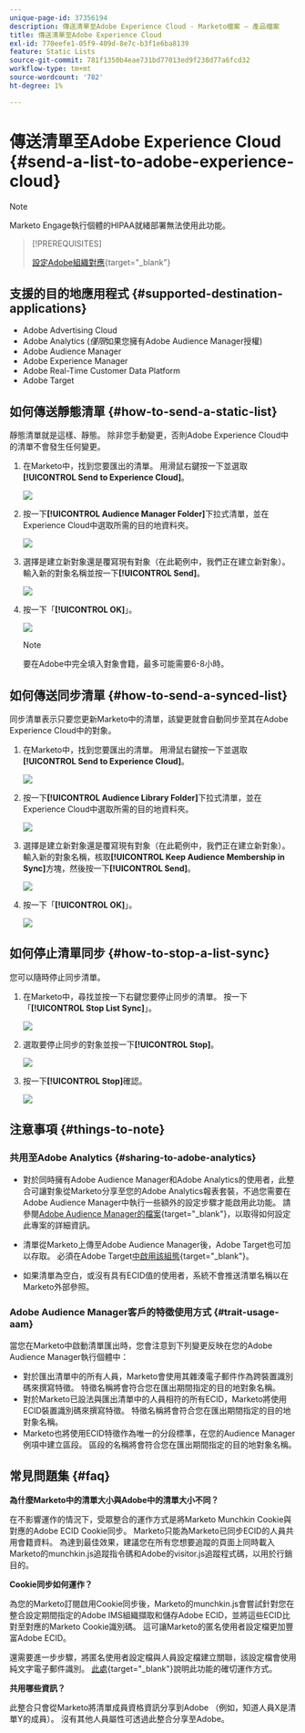 ```yaml
---
unique-page-id: 37356194
description: 傳送清單至Adobe Experience Cloud - Marketo檔案 — 產品檔案
title: 傳送清單至Adobe Experience Cloud
exl-id: 770eefe1-05f9-409d-8e7c-b3f1e6ba8139
feature: Static Lists
source-git-commit: 781f1350b4eae731bd77013ed9f238d77a6fcd32
workflow-type: tm+mt
source-wordcount: '782'
ht-degree: 1%

---
```


# 傳送清單至Adobe Experience Cloud {#send-a-list-to-adobe-experience-cloud}

>[!NOTE]
>
>Marketo Engage執行個體的HIPAA就緒部署無法使用此功能。

>[!PREREQUISITES]
>
>[設定Adobe組織對應](/help/marketo/product-docs/adobe-experience-cloud-integrations/set-up-adobe-organization-mapping.md){target="_blank"}

## 支援的目的地應用程式 {#supported-destination-applications}

* Adobe Advertising Cloud
* Adobe Analytics (_僅限_&#x200B;如果您擁有Adobe Audience Manager授權)
* Adobe Audience Manager
* Adobe Experience Manager
* Adobe Real-Time Customer Data Platform
* Adobe Target

## 如何傳送靜態清單 {#how-to-send-a-static-list}

靜態清單就是這樣、靜態。 除非您手動變更，否則Adobe Experience Cloud中的清單不會發生任何變更。

1. 在Marketo中，找到您要匯出的清單。 用滑鼠右鍵按一下並選取&#x200B;**[!UICONTROL Send to Experience Cloud]**。

   ![](assets/send-a-list-to-adobe-experience-cloud-1.png)

1. 按一下&#x200B;**[!UICONTROL Audience Manager Folder]**&#x200B;下拉式清單，並在Experience Cloud中選取所需的目的地資料夾。

   ![](assets/send-a-list-to-adobe-experience-cloud-2.png)

1. 選擇是建立新對象還是覆寫現有對象（在此範例中，我們正在建立新對象）。 輸入新的對象名稱並按一下&#x200B;**[!UICONTROL Send]**。

   ![](assets/send-a-list-to-adobe-experience-cloud-3.png)

1. 按一下「**[!UICONTROL OK]**」。

   ![](assets/send-a-list-to-adobe-experience-cloud-4.png)

   >[!NOTE]
   >
   >要在Adobe中完全填入對象會籍，最多可能需要6-8小時。

## 如何傳送同步清單 {#how-to-send-a-synced-list}

同步清單表示只要您更新Marketo中的清單，該變更就會自動同步至其在Adobe Experience Cloud中的對象。

1. 在Marketo中，找到您要匯出的清單。 用滑鼠右鍵按一下並選取&#x200B;**[!UICONTROL Send to Experience Cloud]**。

   ![](assets/send-a-list-to-adobe-experience-cloud-5.png)

1. 按一下&#x200B;**[!UICONTROL Audience Library Folder]**&#x200B;下拉式清單，並在Experience Cloud中選取所需的目的地資料夾。

   ![](assets/send-a-list-to-adobe-experience-cloud-6.png)

1. 選擇是建立新對象還是覆寫現有對象（在此範例中，我們正在建立新對象）。 輸入新的對象名稱，核取&#x200B;**[!UICONTROL Keep Audience Membership in Sync]**&#x200B;方塊，然後按一下&#x200B;**[!UICONTROL Send]**。

   ![](assets/send-a-list-to-adobe-experience-cloud-7.png)

1. 按一下「**[!UICONTROL OK]**」。

   ![](assets/send-a-list-to-adobe-experience-cloud-8.png)

## 如何停止清單同步 {#how-to-stop-a-list-sync}

您可以隨時停止同步清單。

1. 在Marketo中，尋找並按一下右鍵您要停止同步的清單。 按一下「**[!UICONTROL Stop List Sync]**」。

   ![](assets/send-a-list-to-adobe-experience-cloud-9.png)

1. 選取要停止同步的對象並按一下&#x200B;**[!UICONTROL Stop]**。

   ![](assets/send-a-list-to-adobe-experience-cloud-10.png)

1. 按一下&#x200B;**[!UICONTROL Stop]**&#x200B;確認。

   ![](assets/send-a-list-to-adobe-experience-cloud-11.png)

## 注意事項 {#things-to-note}

### 共用至Adobe Analytics {#sharing-to-adobe-analytics}

* 對於同時擁有Adobe Audience Manager和Adobe Analytics的使用者，此整合可讓對象從Marketo分享至您的Adobe Analytics報表套裝，不過您需要在Adobe Audience Manager中執行一些額外的設定步驟才能啟用此功能。 請參閱[Adobe Audience Manager的檔案](https://experienceleague.adobe.com/docs/analytics/integration/audience-analytics/mc-audiences-aam.html?lang=zh-Hant){target="_blank"}，以取得如何設定此專案的詳細資訊。

* 清單從Marketo上傳至Adobe Audience Manager後，Adobe Target也可加以存取。 必須在Adobe Target[中啟用該組態](https://experienceleague.adobe.com/zh-hant/docs/target/using/integrate/audience-manager-target-integration){target="_blank"}。

* 如果清單為空白，或沒有具有ECID值的使用者，系統不會推送清單名稱以在Marketo外部參照。

### Adobe Audience Manager客戶的特徵使用方式 {#trait-usage-aam}

當您在Marketo中啟動清單匯出時，您會注意到下列變更反映在您的Adobe Audience Manager執行個體中：

* 對於匯出清單中的所有人員，Marketo會使用其雜湊電子郵件作為跨裝置識別碼來撰寫特徵。 特徵名稱將會符合您在匯出期間指定的目的地對象名稱。
* 對於Marketo已設法與匯出清單中的人員相符的所有ECID，Marketo將使用ECID裝置識別碼來撰寫特徵。 特徵名稱將會符合您在匯出期間指定的目的地對象名稱。
* Marketo也將使用ECID特徵作為唯一的分段標準，在您的Audience Manager例項中建立區段。 區段的名稱將會符合您在匯出期間指定的目的地對象名稱。

## 常見問題集 {#faq}

**為什麼Marketo中的清單大小與Adobe中的清單大小不同？**

在不影響運作的情況下，受眾整合的運作方式是將Marketo Munchkin Cookie與對應的Adobe ECID Cookie同步。 Marketo只能為Marketo已同步ECID的人員共用會籍資料。 為達到最佳效果，建議您在所有您想要追蹤的頁面上同時載入Marketo的munchkin.js追蹤指令碼和Adobe的visitor.js追蹤程式碼，以用於行銷目的。

**Cookie同步如何運作？**

為您的Marketo訂閱啟用Cookie同步後，Marketo的munchkin.js會嘗試針對您在整合設定期間指定的Adobe IMS組織擷取和儲存Adobe ECID，並將這些ECID比對至對應的Marketo Cookie識別碼。 這可讓Marketo的匿名使用者設定檔更加豐富Adobe ECID。

還需要進一步步驟，將匿名使用者設定檔與人員設定檔建立關聯，該設定檔會使用純文字電子郵件識別。 [此處](/help/marketo/product-docs/reporting/basic-reporting/report-activity/tracking-anonymous-activity-and-people.md){target="_blank"}說明此功能的確切運作方式。

**共用哪些資訊？**

此整合只會從Marketo將清單成員資格資訊分享到Adobe （例如，知道人員X是清單Y的成員）。 沒有其他人員屬性可透過此整合分享至Adobe。
